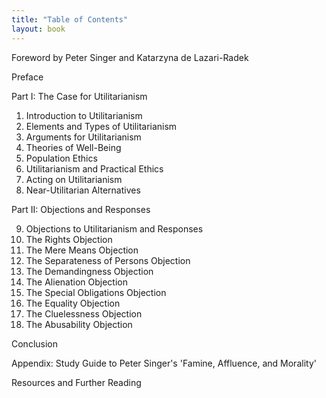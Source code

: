 ```yaml
---
title: "Table of Contents"
layout: book
---
```


Foreword by Peter Singer and Katarzyna de Lazari-Radek

Preface

Part I: The Case for Utilitarianism

1. Introduction to Utilitarianism
2. Elements and Types of Utilitarianism
3. Arguments for Utilitarianism
4. Theories of Well-Being
5. Population Ethics
6. Utilitarianism and Practical Ethics
7. Acting on Utilitarianism
8. Near-Utilitarian Alternatives

Part II: Objections and Responses

9. Objections to Utilitarianism and Responses
10. The Rights Objection
11. The Mere Means Objection
12. The Separateness of Persons Objection
13. The Demandingness Objection
14. The Alienation Objection
15. The Special Obligations Objection
16. The Equality Objection
17. The Cluelessness Objection
18. The Abusability Objection

Conclusion

Appendix: Study Guide to Peter Singer's 'Famine, Affluence, and Morality'

Resources and Further Reading